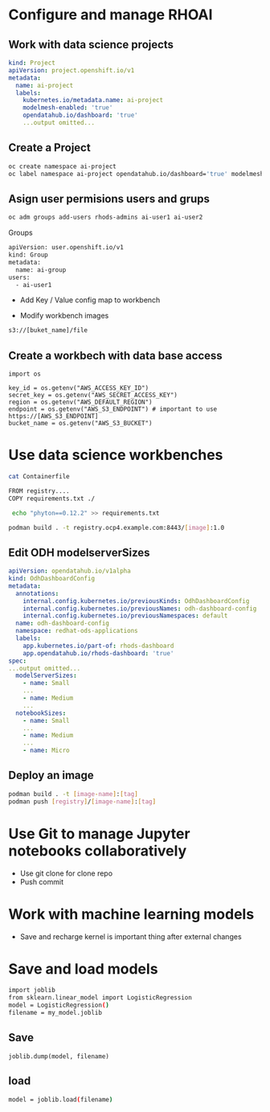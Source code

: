 # Configure and manage RHOAI
## Work with data science projects

```ia-namespace.yaml
kind: Project                             
apiVersion: project.openshift.io/v1
metadata:
  name: ai-project                    
  labels:
    kubernetes.io/metadata.name: ai-project
    modelmesh-enabled: 'true'
    opendatahub.io/dashboard: 'true'     
    ...output omitted...
```

## Create a Project

```sh
oc create namespace ai-project
oc label namespace ai-project opendatahub.io/dashboard='true' modelmesh-enabled='true'
```

## Asign user permisions users and grups

```sh
oc adm groups add-users rhods-admins ai-user1 ai-user2
```

Groups

```sh
apiVersion: user.openshift.io/v1
kind: Group
metadata:
  name: ai-group
users:
  - ai-user1
```

- Add Key / Value config map to workbench

- Modify workbench images

```sh
s3://[buket_name]/file
```

## Create a workbech with data base access

```jupiter
import os

key_id = os.getenv("AWS_ACCESS_KEY_ID")
secret_key = os.getenv("AWS_SECRET_ACCESS_KEY")
region = os.getenv("AWS_DEFAULT_REGION")
endpoint = os.getenv("AWS_S3_ENDPOINT") # important to use https://[AWS_S3_ENDPOINT]
bucket_name = os.getenv("AWS_S3_BUCKET")
```

# Use data science workbenches

```sh
cat Containerfile

FROM registry....
COPY requirements.txt ./

```

```sh
 echo "phyton==0.12.2" >> requirements.txt

podman build . -t registry.ocp4.example.com:8443/[image]:1.0
```

## Edit ODH modelserverSizes

```OdhDashboardConfig.yaml
apiVersion: opendatahub.io/v1alpha
kind: OdhDashboardConfig
metadata:
  annotations:
    internal.config.kubernetes.io/previousKinds: OdhDashboardConfig
    internal.config.kubernetes.io/previousNames: odh-dashboard-config
    internal.config.kubernetes.io/previousNamespaces: default
  name: odh-dashboard-config 
  namespace: redhat-ods-applications 
  labels:
    app.kubernetes.io/part-of: rhods-dashboard
    app.opendatahub.io/rhods-dashboard: 'true'
spec:
...output omitted...
  modelServerSizes: 
    - name: Small
    ...
    - name: Medium
    ...
  notebookSizes:
    - name: Small
    ...
    - name: Medium
    ...
    - name: Micro
```

## Deploy an image

```sh
podman build . -t [image-name]:[tag]
podman push [registry]/[image-name]:[tag]
```

# Use Git to manage Jupyter notebooks collaboratively

- Use git clone for clone repo
- Push commit

# Work with machine learning models
- Save and recharge kernel is important thing after external changes

# Save and load models

```sh
import joblib
from sklearn.linear_model import LogisticRegression
model = LogisticRegression()
filename = my_model.joblib
```

## Save

```output
joblib.dump(model, filename)
```
## load

```sh
model = joblib.load(filename)
```
